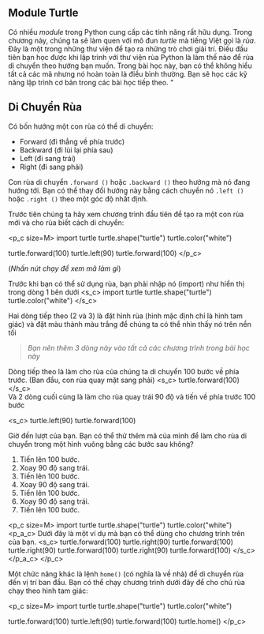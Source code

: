 [//]: # "Meet Turtle"

## Module Turtle

Có nhiều *module* trong Python cung cấp các tính năng rất hữu dụng. Trong chương này, chúng ta sẽ làm quen với mô đun *turtle* mà tiếng Việt gọi là *rùa*. Đây là một trong những thư viện để tạo ra những trò chơi giải trí. Điều đầu tiên bạn học được khi lập trình với thư viện rùa Python là làm thế nào để rùa di chuyển theo hướng bạn muốn. Trong bài học này, bạn có thể không hiểu tất cả các mã nhưng nó hoàn toàn là điều bình thường. Bạn sẽ học các kỹ năng lập trình cơ bản trong các bài học tiếp theo. "


## Di Chuyển Rùa

Có bốn hướng một con rùa có thể di chuyển:

- Forward (đi thẳng về phía trước)
- Backward (đi lùi lại phía sau)
- Left (đi sang trái)
- Right (đi sang phải)

Con rùa di chuyển `.forward ()` hoặc `.backward ()` theo hướng mà nó đang hướng tới. Bạn có thể thay đổi hướng này bằng cách chuyển nó `.left ()` hoặc `.right ()` theo một góc độ nhất định.

Trước tiên chúng ta hãy xem chương trình đầu tiên để tạo ra một con rùa mới và cho rùa biết cách di chuyển:

<p_c size=M>
import turtle
turtle.shape("turtle")
turtle.color("white")

turtle.forward(100)
turtle.left(90)
turtle.forward(100)
</p_c>

(*Nhấn nút chạy để xem mã làm gì*)

Trước khi bạn có thể sử dụng rùa, bạn phải nhập nó (import) như hiển thị trong dòng 1 bên dưới
<s_c>
import turtle
turtle.shape("turtle")
turtle.color("white")
</s_c>

Hai dòng tiếp theo (2 và 3) là đặt hình rùa (hình mặc định chỉ là hình tam giác) và đặt màu thành màu trắng để chúng ta có thể nhìn thấy nó trên nền tối

> *Bạn nên thêm 3 dòng này vào tất cả các chương trình trong bài học này*

Dòng tiếp theo là làm cho rùa của chúng ta di chuyển 100 bước về phía trước. (Ban đầu, con rùa quay mặt sang phải)
<s_c>
turtle.forward(100)
</s_c>
<br>
Và 2 dòng cuối cùng là làm cho rùa quay trái 90 độ và tiến về phía trước 100 bước

<s_c>
turtle.left(90)
turtle.forward(100)
</sc>
<br>

Giờ đến lượt của bạn. Bạn có thể thử thêm mã của mình để làm cho rùa di chuyển trong một hình vuông bằng các bước sau không?

1. Tiến lên 100 bước.
2. Xoay 90 độ sang trái.
3. Tiến lên 100 bước.
4. Xoay 90 độ sang trái.
5. Tiến lên 100 bước.
6. Xoay 90 độ sang trái.
7. Tiến lên 100 bước.



<p_c size=M>
import turtle
turtle.shape("turtle")
turtle.color("white")
<p_a_c>
Dưới đây là một ví dụ mà bạn có thể dùng cho chương trình trên của bạn.
<s_c>
turtle.forward(100)
turtle.right(90)
turtle.forward(100)
turtle.right(90)
turtle.forward(100)
turtle.right(90)
turtle.forward(100)
</s_c>
</p_a_c>
</p_c>


Một chức năng khác là lệnh `home()` (có nghĩa là về nhà) để di chuyển rùa đến vị trí ban đầu. Bạn có thể chạy chương trình dưới đây để cho chú rùa chạy theo hình tam giác:

<p_c size=M>
import turtle
turtle.shape("turtle")
turtle.color("white")

turtle.forward(100)
turtle.left(90)
turtle.forward(100)
turtle.home()
</p_c>




















